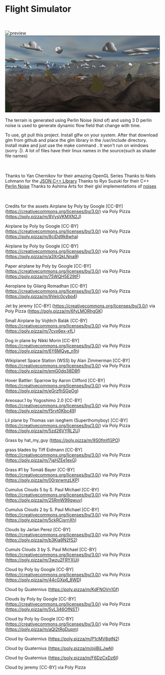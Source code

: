 <h1>Flight Simulator </h1>
<br><br>
<img alt="preview" src="ScreenShots/Game.gif" >

<img alt="preview" src="ScreenShots/Game.png" >

The terrain is generated using Perlin Noise (kind of) and using 3 D perlin noise is used to generate dynamic flow field that change with time. 

To use, git pull this project. 
Install glfw on your system. After that download glm from github and place the glm library in the /usr/include directory.
Install make and just use the make command .
It won't run on windows (sorry :|). A lot of files have their linux names in the source(such as shader file names)

<br><br>
Thanks to Yan Chernikov for their amazing OpenGL Series
Thanks to Niels Lohmann for the [JSON C++ Library](https://github.com/nlohmann/json)
Thanks to Ryo Suzuki for their C++ [Perlin Noise](https://github.com/Reputeless/PerlinNoise)
Thanks to Ashima Arts for their glsl implementations of [noises](https://github.com/ashima/webgl-noise) 

<br><br>
Credits for the assets 
Airplane by Poly by Google [CC-BY] (https://creativecommons.org/licenses/by/3.0/) via Poly Pizza (https://poly.pizza/m/8VysVKMXN2J)

Airplane by Poly by Google [CC-BY] (https://creativecommons.org/licenses/by/3.0/) via Poly Pizza (https://poly.pizza/m/8ciDd9k8wha)

Airplane by Poly by Google [CC-BY] (https://creativecommons.org/licenses/by/3.0/) via Poly Pizza (https://poly.pizza/m/a3XrQkLNna9)

Paper airplane by Poly by Google [CC-BY] (https://creativecommons.org/licenses/by/3.0/) via Poly Pizza (https://poly.pizza/m/75WQH5E29tF)

Aeroplane by Gilang Romadhan [CC-BY] (https://creativecommons.org/licenses/by/3.0/) via Poly Pizza (https://poly.pizza/m/9VeIc0cybp4)

Jet by jeremy [CC-BY] (https://creativecommons.org/licenses/by/3.0/) via Poly Pizza (https://poly.pizza/m/6fyLMORhgGK)

Small Airplane by Vojtěch Balák [CC-BY] (https://creativecommons.org/licenses/by/3.0/) via Poly Pizza (https://poly.pizza/m/7cvx6ex-xfL)

Dog in plane by Nikki Morin [CC-BY] (https://creativecommons.org/licenses/by/3.0/) via Poly Pizza (https://poly.pizza/m/6Y6MQye_n1h)

Wikiplanet Space Station (WSS) by Alan Zimmerman [CC-BY] (https://creativecommons.org/licenses/by/3.0/) via Poly Pizza (https://poly.pizza/m/emG0dq38D8f)

Hover Battler: Sparrow by Aaron Clifford [CC-BY] (https://creativecommons.org/licenses/by/3.0/) via Poly Pizza (https://poly.pizza/m/eGrzfhSGpOg)

Areosaur.1 by Yogoshimo 2.0 [CC-BY] (https://creativecommons.org/licenses/by/3.0/) via Poly Pizza (https://poly.pizza/m/f5rvt0Kbc49)

Lil plane by Thomas van iseghem (Superthomyboy) [CC-BY] (https://creativecommons.org/licenses/by/3.0/) via Poly Pizza (https://poly.pizza/m/5zd26VYRL2U)

Grass by hat_my_guy (https://poly.pizza/m/9S0fmIfGPO)

grass blades by Tiff Eidmann [CC-BY] (https://creativecommons.org/licenses/by/3.0/) via Poly Pizza (https://poly.pizza/m/7jaHZEe1exG)

Grass #1 by Tomáš Bayer [CC-BY] (https://creativecommons.org/licenses/by/3.0/) via Poly Pizza (https://poly.pizza/m/00rprwmzLKP)

Cumulus Clouds 5 by S. Paul Michael [CC-BY] (https://creativecommons.org/licenses/by/3.0/) via Poly Pizza (https://poly.pizza/m/25RmW99gwuv)

Cumulus Clouds 2 by S. Paul Michael [CC-BY] (https://creativecommons.org/licenses/by/3.0/) via Poly Pizza (https://poly.pizza/m/5ckRCisrnXh)    

Clouds by Jarlan Perez [CC-BY] (https://creativecommons.org/licenses/by/3.0/) via Poly Pizza (https://poly.pizza/m/b3Kia9N2fS2)

Cumuls Clouds 3 by S. Paul Michael [CC-BY] (https://creativecommons.org/licenses/by/3.0/) via Poly Pizza (https://poly.pizza/m/3wzu2FRYXUi)

Cloud by Poly by Google [CC-BY] (https://creativecommons.org/licenses/by/3.0/) via Poly Pizza (https://poly.pizza/m/44cGXp6_8WD)

Cloud by Quaternius (https://poly.pizza/m/KdFNOVn1Gf)

Clouds by Poly by Google [CC-BY] (https://creativecommons.org/licenses/by/3.0/) via Poly Pizza (https://poly.pizza/m/5vL346OfNST)

Cloud by Poly by Google [CC-BY] (https://creativecommons.org/licenses/by/3.0/) via Poly Pizza (https://poly.pizza/m/aQl2tRgDupm)

Cloud by Quaternius (https://poly.pizza/m/P1cMV8qtN2)

Cloud by Quaternius (https://poly.pizza/m/pjiBiLJwAl)

Cloud by Quaternius (https://poly.pizza/m/F6DzCxDz6I)

Cloud by jeremy [CC-BY] via Poly Pizza